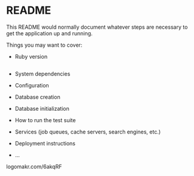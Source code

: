 # README

This README would normally document whatever steps are necessary to get the
application up and running.

Things you may want to cover:

* Ruby version

##

* System dependencies

* Configuration

* Database creation

* Database initialization

* How to run the test suite

* Services (job queues, cache servers, search engines, etc.)

* Deployment instructions

* ...

logomakr.com/6akqRF
